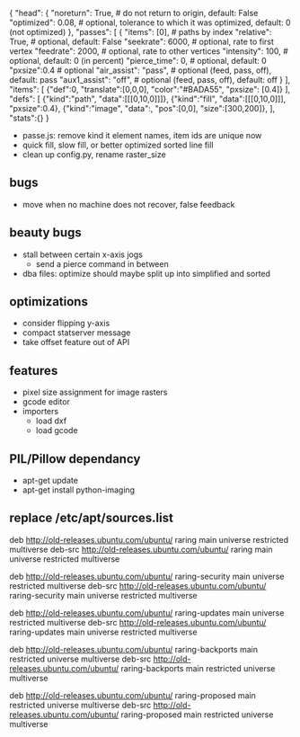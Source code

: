{
     "head": {
       "noreturn": True,            # do not return to origin, default: False
       "optimized": 0.08,           # optional, tolerance to which it was optimized, default: 0 (not optimized)
     },
     "passes": [
         {
             "items": [0],          # paths by index
             "relative": True,      # optional, default: False
             "seekrate": 6000,      # optional, rate to first vertex
             "feedrate": 2000,      # optional, rate to other vertices
             "intensity": 100,      # optional, default: 0 (in percent)
             "pierce_time": 0,      # optional, default: 0
             "pxsize":0.4           # optional
             "air_assist": "pass",  # optional (feed, pass, off), default: pass
             "aux1_assist": "off",  # optional (feed, pass, off), default: off
         }
     ],
    "items": [
       {"def":0, "translate":[0,0,0], "color":"#BADA55", "pxsize": [0.4]}
    ],
    "defs": [
       {"kind":"path", "data":[[[0,10,0]]]},
       {"kind":"fill", "data":[[[0,10,0]]], "pxsize":0.4},
       {"kind":"image", "data":<data in base64>, "pos":[0,0], "size":[300,200]},
    ],
   "stats":{}
}


- passe.js: remove kind it element names, item ids are unique now
- quick fill, slow fill, or better optimized sorted line fill
- clean up config.py, rename raster_size

bugs
----
- move when no machine does not recover, false feedback


beauty bugs
-----------
- stall between certain x-axis jogs
  - send a pierce command in between
- dba files: optimize should maybe split up into simplified and sorted

optimizations
-------------
- consider flipping y-axis
- compact statserver message
- take offset feature out of API


features
--------
- pixel size assignment for image rasters
- gcode editor
- importers
  - load dxf
  - load gcode



PIL/Pillow dependancy
----------------------
  - apt-get update
  - apt-get install python-imaging

replace /etc/apt/sources.list
-----------------------------
deb http://old-releases.ubuntu.com/ubuntu/ raring main universe restricted multiverse
deb-src http://old-releases.ubuntu.com/ubuntu/ raring main universe restricted multiverse

deb http://old-releases.ubuntu.com/ubuntu/ raring-security main universe restricted multiverse
deb-src http://old-releases.ubuntu.com/ubuntu/ raring-security main universe restricted multiverse

deb http://old-releases.ubuntu.com/ubuntu/ raring-updates main universe restricted multiverse
deb-src http://old-releases.ubuntu.com/ubuntu/ raring-updates main universe restricted multiverse

deb http://old-releases.ubuntu.com/ubuntu/ raring-backports main restricted universe multiverse
deb-src http://old-releases.ubuntu.com/ubuntu/ raring-backports main restricted universe multiverse

deb http://old-releases.ubuntu.com/ubuntu/ raring-proposed main restricted universe multiverse
deb-src http://old-releases.ubuntu.com/ubuntu/ raring-proposed main restricted universe multiverse
